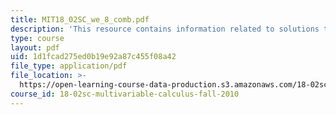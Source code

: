 ```yaml
---
title: MIT18_02SC_we_8_comb.pdf
description: 'This resource contains information related to solutions to linear systems. '
type: course
layout: pdf
uid: 1d1fcad275ed0b19e92a87c455f08a42
file_type: application/pdf
file_location: >-
  https://open-learning-course-data-production.s3.amazonaws.com/18-02sc-multivariable-calculus-fall-2010/1d1fcad275ed0b19e92a87c455f08a42_MIT18_02SC_we_8_comb.pdf
course_id: 18-02sc-multivariable-calculus-fall-2010
---
```

